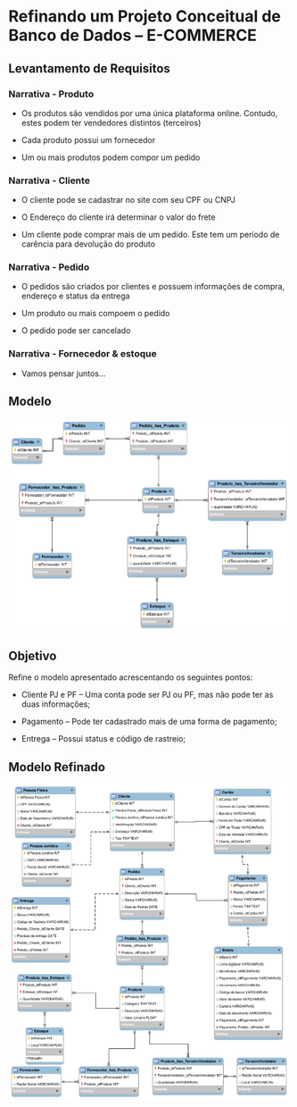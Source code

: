# Refinando um Projeto Conceitual de Banco de Dados – E-COMMERCE

## Levantamento de Requisitos

### Narrativa - Produto
- Os produtos são vendidos por uma única plataforma online.
Contudo, estes podem ter vendedores distintos (terceiros)

- Cada produto possui um fornecedor

- Um ou mais produtos podem compor um pedido

### Narrativa - Cliente
- O cliente pode se cadastrar no site com seu CPF ou CNPJ

- O Endereço do cliente irá determinar o valor do frete

- Um cliente pode comprar mais de um pedido. Este tem um período
de carência para devolução do produto

### Narrativa - Pedido

- O pedidos são criados por clientes e possuem informações de
compra, endereço e status da entrega

- Um produto ou mais compoem o pedido

- O pedido pode ser cancelado

### Narrativa - Fornecedor & estoque
- Vamos pensar juntos...

## Modelo 

![Modelo](images/modelo.png)


## Objetivo

Refine o modelo apresentado acrescentando os seguintes pontos:

- Cliente PJ e PF – Uma conta pode ser PJ ou PF, mas não pode ter as duas informações;

- Pagamento – Pode ter cadastrado mais de uma forma de pagamento;

- Entrega – Possui status e código de rastreio;

## Modelo Refinado

![Modelo Refinado](images/modelo_refinado.png)


